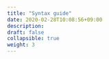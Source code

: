 ```yaml
---
title: "Syntax guide"
date: 2020-02-28T10:08:56+09:00
description: 
draft: false
collapsible: true
weight: 3
---
```

